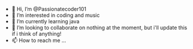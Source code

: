 - 👋 Hi, I’m @Passionatecoder101
- 👀 I’m interested in coding and music
- 🌱 I’m currently learning java
- 💞️ I’m looking to collaborate on nothing at the moment, but i'll update this if i think of anything!
- 📫 How to reach me ...

<!---
Passionatecoder101/Passionatecoder101 is a ✨ special ✨ repository because its `README.md` (this file) appears on your GitHub profile.
You can click the Preview link to take a look at your changes.
--->
